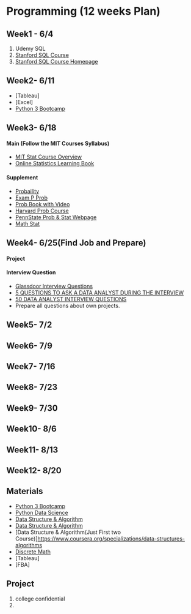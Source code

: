 # Programming (12 weeks Plan) 

## Week1 - 6/4
1. Udemy SQL
2. [Stanford SQL Course](https://lagunita.stanford.edu/courses/Home/Databases/Engineering/about)
3. [Stanford SQL Course Homepage](http://web.stanford.edu/class/cs145/)

## Week2- 6/11
- [Tableau]
- [Excel]
- [Python 3 Bootcamp](https://www.udemy.com/complete-python-bootcamp/)

## Week3- 6/18
#### Main (Follow the MIT Courses Syllabus)
- [MIT Stat Course Overview](https://ocw.mit.edu/courses/mathematics/18-05-introduction-to-probability-and-statistics-spring-2014/calendar/)
- [Online Statistics Learning Book](http://onlinestatbook.com/2/index.html)

#### Supplement 
- [Probaility](https://www.edx.org/course/introduction-probability-science-mitx-6-041x-2)
- [Exam P Prob](https://www.youtube.com/watch?v=1WONKtD2-Yw&list=PLOw9lluHPKfFja9xiHoV0voroJVN0ePB3)
- [Prob Book with Video](http://www.math.wm.edu/~leemis/videos/probability/)
- [Harvard Prob Course](https://www.edx.org/course/introduction-to-probability-0)
- [PennState Prob & Stat Webpage](https://newonlinecourses.science.psu.edu/stat414/node/17/)
- [Math Stat](https://ocw.mit.edu/courses/mathematics/18-650-statistics-for-applications-fall-2016/lecture-videos/)
## Week4- 6/25(Find Job and Prepare)
#### Project
#### Interview Question
- [Glassdoor Interview Questions](https://www.glassdoor.com/Interview/data-analyst-interview-questions-SRCH_KO0,12_SDMC.htm)
- [5 QUESTIONS TO ASK A DATA ANALYST DURING THE INTERVIEW](http://www.maassmedia.com/2016/09/26/5-questions-data-analyst-interview/)
- [50 DATA ANALYST INTERVIEW QUESTIONS](https://www.listendata.com/2017/01/data-analyst-interview-questions.html)
- Prepare all questions about own projects.

## Week5- 7/2
## Week6- 7/9
## Week7- 7/16
## Week8- 7/23
## Week9- 7/30
## Week10- 8/6
## Week11- 8/13
## Week12- 8/20


## Materials



- [Python 3 Bootcamp](https://www.udemy.com/complete-python-bootcamp/)
- [Python Data Science](https://www.udemy.com/python-for-data-science-and-machine-learning-bootcamp/)
- [Data Structure & Algorithm](https://www.udemy.com/python-for-data-structures-algorithms-and-interviews/)
- [Data Structure & Algorithm](https://www.udacity.com/course/technical-interview--ud513)
- [Data Structure & Algorithm(Just First two Course)]https://www.coursera.org/specializations/data-structures-algorithms
- [Discrete Math](https://ocw.mit.edu/courses/electrical-engineering-and-computer-science/6-042j-mathematics-for-computer-science-fall-2010/video-lectures/)
- [Tableau]
- [FBA]

## Project
1. college confidential  
2.
